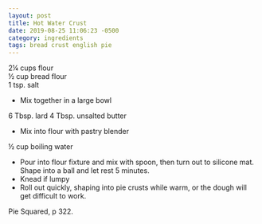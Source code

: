 ```yaml
---
layout: post
title: Hot Water Crust
date: 2019-08-25 11:06:23 -0500
category: ingredients
tags: bread crust english pie
---
```

2¼ cups flour  
½ cup bread flour  
1 tsp. salt  
<ul>
 	<li>Mix together in a large bowl</li>
</ul>
6 Tbsp. lard  
4 Tbsp. unsalted butter  
<ul>
 	<li>Mix into flour with pastry blender</li>
</ul>
½ cup boiling water  
<ul>
 	<li>Pour into flour fixture and mix with spoon, then turn out to silicone mat.  Shape into a ball and let rest 5 minutes.</li>
 	<li>Knead if lumpy</li>
 	<li>Roll out quickly, shaping into pie crusts while warm, or the dough will get difficult to work.</li>
</ul>
Pie Squared, p 322.  
